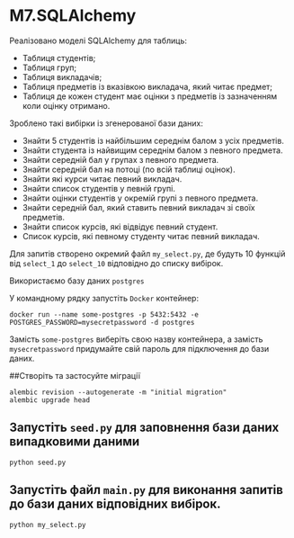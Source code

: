 # M7.SQLAlchemy

Реалізовано моделі  SQLAlchemy для таблиць:
- Таблиця студентів;
- Таблиця груп;
- Таблиця викладачів;
- Таблиця предметів із вказівкою викладача, який читає предмет;
- Таблиця де кожен студент має оцінки з предметів із зазначенням коли оцінку отримано.


Зроблено такі вибірки із згенерованої бази даних:

- Знайти 5 студентів із найбільшим середнім балом з усіх предметів.
- Знайти студента із найвищим середнім балом з певного предмета.
- Знайти середній бал у групах з певного предмета.
- Знайти середній бал на потоці (по всій таблиці оцінок).
- Знайти які курси читає певний викладач.
- Знайти список студентів у певній групі.
- Знайти оцінки студентів у окремій групі з певного предмета.
- Знайти середній бал, який ставить певний викладач зі своїх предметів.
- Знайти список курсів, які відвідує певний студент.
- Список курсів, які певному студенту читає певний викладач.

Для запитів створено окремий файл ``my_select.py``, де будуть 10 функцій від ``select_1`` до ``select_10`` відповідно до списку вибірок.
  
Використаємо базу даних ``postgres``

У командному рядку запустіть ``Docker`` контейнер:

```
docker run --name some-postgres -p 5432:5432 -e POSTGRES_PASSWORD=mysecretpassword -d postgres
```

Замість ``some-postgres`` виберіть свою назву контейнера, а замість ``mysecretpassword`` придумайте свій пароль для підключення до бази даних.


##Створіть та застосуйте міграції
```
alembic revision --autogenerate -m "initial migration"
alembic upgrade head
```

## Запустіть ``seed.py`` для заповнення бази даних випадковими даними

```
python seed.py
```

## Запустіть файл ``main.py`` для виконання запитів до бази даних відповідних вибірок.

```
python my_select.py
```
